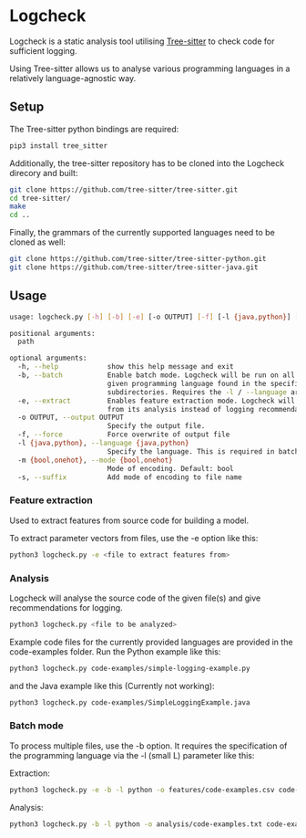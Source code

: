 # Logcheck

Logcheck is a static analysis tool utilising [Tree-sitter](https://tree-sitter.github.io/tree-sitter/) to check code for sufficient logging.

Using Tree-sitter allows us to analyse various programming languages in a relatively language-agnostic way.

## Setup

The Tree-sitter python bindings are required:

```sh
pip3 install tree_sitter
```

Additionally, the tree-sitter repository has to be cloned into the Logcheck direcory and built:
```sh
git clone https://github.com/tree-sitter/tree-sitter.git
cd tree-sitter/
make
cd ..
```
Finally, the grammars of the currently supported languages need to be cloned as well:
```sh
git clone https://github.com/tree-sitter/tree-sitter-python.git
git clone https://github.com/tree-sitter/tree-sitter-java.git
```

## Usage

```sh
usage: logcheck.py [-h] [-b] [-e] [-o OUTPUT] [-f] [-l {java,python}] [-m {bool,onehot}] [-s] path

positional arguments:
  path

optional arguments:
  -h, --help            show this help message and exit
  -b, --batch           Enable batch mode. Logcheck will be run on all source code files of the 
                        given programming language found in the specified directory and 
                        subdirectories. Requires the -l / --language argument.
  -e, --extract         Enables feature extraction mode. Logcheck will output parameter vectors 
                        from its analysis instead of logging recommendations.
  -o OUTPUT, --output OUTPUT
                        Specify the output file.
  -f, --force           Force overwrite of output file
  -l {java,python}, --language {java,python}
                        Specify the language. This is required in batch mode.
  -m {bool,onehot}, --mode {bool,onehot}
                        Mode of encoding. Default: bool
  -s, --suffix          Add mode of encoding to file name
```

### Feature extraction

Used to extract features from source code for building a model.

To extract parameter vectors from files, use the -e option like this:

```sh
python3 logcheck.py -e <file to extract features from>
```


### Analysis

Logcheck will analyse the source code of the given file(s) and give recommendations for logging.

```sh
python3 logcheck.py <file to be analyzed>
```

Example code files for the currently provided languages are provided in the code-examples folder. Run the Python example like this:

```sh
python3 logcheck.py code-examples/simple-logging-example.py
```

and the Java example like this (Currently not working):

```sh
python3 logcheck.py code-examples/SimpleLoggingExample.java
```

### Batch mode

To process multiple files, use the -b option. It requires the specification of the programming language via the -l (small L) parameter like this:

Extraction:
```sh
python3 logcheck.py -e -b -l python -o features/code-examples.csv code-examples/
```

Analysis:
```sh
python3 logcheck.py -b -l python -o analysis/code-examples.txt code-examples/
```